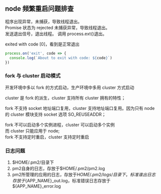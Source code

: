 ## node 频繁重启问题排查

程序出现异常，未捕获，导致线程退出。  
Promise 状态为 rejected 未捕获异常，导致线程退出。  
发送退出信号，退出线程。 调用 process.ext()退出。

exited with code [0]，看到是正常退出

```js
process.on('exit', code => {
  console.log(`About to exit with code: ${code}`)
})
```

### fork 与 cluster 启动模式

开发环境中多以 fork 的方式启动，生产环境中多用 cluster 方式启动

cluster 是 fork 的派生，cluster 支持所有 cluster 拥有的特性；

fork 不支持 socket 地址端口复用，cluster 支持地址端口复用。因为只有 node 的 cluster 模块支持 socket 选项 SO_REUSEADDR；

fork 不可以启动多个实例进程，cluster 可以启动多个实例  
而 cluster 只能应用于 node;  
fork 不支持定时重启，cluster 支持定时重启

### 日志问题
1. $HOME/.pm2/目录下  
2. pm2自身的日志，存放于$HOME/.pm2/pm2.log
3. pm2所管理的应用的日志，存放于$HOME/.pm2/logs/目录下，标准谁出日志存放于${APP_NAME}_out.log，标准错误日志存放于${APP_NAME}_error.log  
